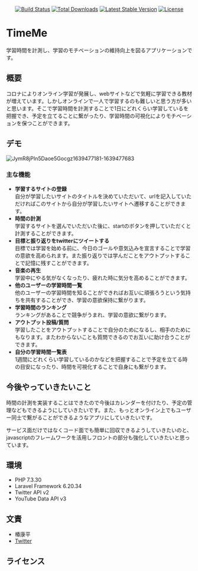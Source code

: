 

<p align="center">
<a href="https://travis-ci.org/laravel/framework"><img src="https://travis-ci.org/laravel/framework.svg" alt="Build Status"></a>
<a href="https://packagist.org/packages/laravel/framework"><img src="https://poser.pugx.org/laravel/framework/d/total.svg" alt="Total Downloads"></a>
<a href="https://packagist.org/packages/laravel/framework"><img src="https://poser.pugx.org/laravel/framework/v/stable.svg" alt="Latest Stable Version"></a>
<a href="https://packagist.org/packages/laravel/framework"><img src="https://poser.pugx.org/laravel/framework/license.svg" alt="License"></a>
</p>

# TimeMe

学習時間を計測し、学習のモチベーションの維持向上を図るアプリケーションです。

## 概要

コロナによりオンライン学習が発展し、webサイトなどで気軽に学習できる教材が増えています。しかしオンラインで一人で学習するのも難しいと思う方が多いと思います。そこで学習時間を計測することで1日にどれくらい学習しているを把握でき、予定を立てることに繋がったり、学習時間の可視化によりモチベーションを保つことができます。

## デモ

![JymR8jPIn5Daoe5Gocgz1639477181-1639477683](https://user-images.githubusercontent.com/90757398/145982037-c9bce235-9853-48e3-9322-1ca858dc8c91.gif)

### 主な機能
- __学習するサイトの登録__<br>
自分が学習したいサイトのタイトルを決めていただいて、urlを記入していただければこのサイトから自分が学習したいサイトへ遷移することができます。
- __時間の計測__<br>
学習するサイトを選んでいただいた後に、startのボタンを押していただくと計測することができます。
- __目標と振り返りをtwitterにツイートする__<br>
目標では学習を始める前に、今日のゴールや意気込みを宣言することで学習の意欲を高められます。また振り返りでは学んだことをアウトプットすることで記憶に残すことができます。
- __音楽の再生__<br>
学習中にやる気がなくなったり、疲れた時に気分を高めることができます。
- __他のユーザーの学習時間一覧__<br>
他のユーザーの学習時間を知ることができればお互いに頑張ろうという気持ちを共有することができ、学習の意欲保持に繋がります。
- __学習時間のランキング__<br>
ランキングがあることで競争がうまれ、学習の意欲に繋がります。
- __アウトプット投稿/質問__<br>
学習したことをアウトプットすることで自分のためになるし、相手のためにもなります。またわからないことも質問できるのでお互いに助け合うことができます。
- __自分の学習時間一覧表__<br>
1週間にどれくらい学習しているのかなどを把握することで予定を立てる時の目安になったり、時間を可視化することで自身にも繋がります。

## 今後やっていきたいこと

時間の計測を実装することはできたので今後はカレンダーを付けたり、予定の管理などもできるようにしていきたいです。また、もっとオンライン上でもユーザー同士で繋がることができるようなアプリにしていきたいです。

サービス面だけではなくコード面でも簡単に回収できるようしていきたいのと、javascriptのフレームワークを活用しフロントの部分も強化していきたいと思っています。

## 環境

- PHP 7.3.30 
- Laravel Framework 6.20.34
- Twitter API v2
- YouTube Data API v3

## 文責

- 椿康平
- [Twitter](https://twitter.com/KouKou39096839)

## ライセンス
 

